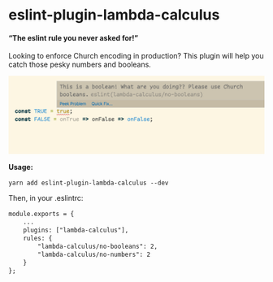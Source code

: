 # eslint-plugin-lambda-calculus
#### “The eslint rule you never asked for!”

Looking to enforce Church encoding in production? This plugin will help you catch those pesky numbers and booleans.

![Linting screenshot](./images/screenshot.png)

**Usage:**
```
yarn add eslint-plugin-lambda-calculus --dev
```
Then, in your .eslintrc:
```
module.exports = {
    ...
    plugins: ["lambda-calculus"],
    rules: {
        "lambda-calculus/no-booleans": 2,
        "lambda-calculus/no-numbers": 2
    }
};
```
